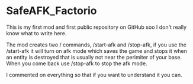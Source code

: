 # SafeAFK_Factorio
This is my first mod and first public repository on GitHub soo I don't really know what to write here.

The mod creates two / commands, /start-afk and /stop-afk, if you use the /start-afk it will turn on afk mode which saves the game and stops it when an entity is destroyed that is usually not near the perimiter of your base. When you come back use /stop-afk to stop the afk mode.

I commented on everything so that if you want to understand it you can.
